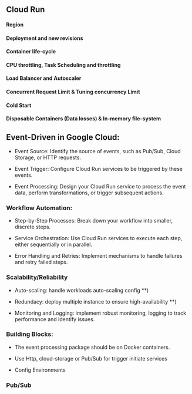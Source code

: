 ## Cloud Run

#### Region

#### Deployment and new revisions

#### Container life-cycle

#### CPU throttling, Task Scheduling and throttling

#### Load Balancer and Autoscaler

#### Concurrent Request Limit & Tuning concurrency Limit

#### Cold Start

#### Disposable Containers (Data losses) & In-memory file-system






## Event-Driven in Google Cloud:

* Event Source: Identify the source of events, such as Pub/Sub, Cloud Storage, or HTTP requests.

* Event Trigger: Configure Cloud Run services to be triggered by these events.

* Event Processing: Design your Cloud Run service to process the event data, perform transformations, or trigger subsequent actions.


### Workflow Automation:

* Step-by-Step Processes: Break down your workflow into smaller, discrete steps.

* Service Orchestration: Use Cloud Run services to execute each step, either sequentially or in parallel.

* Error Handling and Retries: Implement mechanisms to handle failures and retry failed steps.


### Scalability/Reliability

* Auto-scaling: handle workloads auto-scaling config **)


* Redundacy: deploy multiple instance to ensure high-availability **)


* Monitoring and Logging: implement robust monitoring, logging to track performance and identify issues.


### Building Blocks:

* The event processing package should be on Docker containers.

* Use Http, cloud-storage or Pub/Sub for trigger initiate services

* Config Environments


### Pub/Sub




